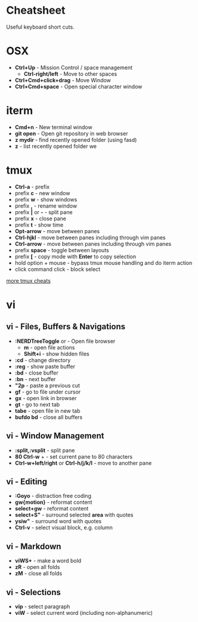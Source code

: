 # Cheatsheet

Useful keyboard short cuts.

# OSX

* **Ctrl+Up** - Mission Control / space management
  * **Ctrl-right/left** - Move to other spaces
* **Ctrl+Cmd+click+drag** - Move Window
* **Ctrl+Cmd+space** - Open special character window

# iterm

* **Cmd+n** - New terminal window
* **git open** - Open git repository in web browser
* **z mydir <tab>** - find recently opened folder (using fasd)
* **z** - list recently opened folder we

# tmux

* **Ctrl-a** - prefix
* prefix **c** - new window
* prefix **w** - show windows
* prefix **,** - rename window
* prefix **|** or **-** - split pane
* prefix **x** - close pane
* prefix **t** - show time
* **Opt-arrow** - move between panes
* **Ctrl-hjkl** - move between panes including through vim panes
* **Ctrl-arrow** - move between panes including through vim panes
* prefix **space** - toggle between layouts
* prefix **[** - copy mode with **Enter** to copy selection
* hold option + mouse - bypass tmux mouse handling and do iterm action
* click command click - block select

[more tmux cheats](https://tmuxcheatsheet.com/)

# vi

## vi - Files, Buffers & Navigations

* **:NERDTreeToggle** or **<F7>** - Open file browser
  * **m** - open file actions
  * **Shift+i** - show hidden files
* **:cd** - change directory
* **:reg** - show paste buffer
* **:bd** - close buffer
* **:bn** - next buffer
* **"2p** - paste a previous cut
* **gf** - go to file under cursor
* **gx** - open link in browser
* **gt** - go to next tab
* **tabe** - open file in new tab
* **bufdo bd** - close all buffers

## vi - Window Management

* **:split,:vsplit** - split pane
* **80 Ctrl-w** + - set current pane to 80 characters
* **Ctrl-w+left/right** or **Ctrl-h/j/k/l** - move to another pane

## vi - Editing

* **:Goyo** - distraction free coding
* **gw{motion}** - reformat content
* **select+gw** - reformat content
* **select+S"** - surround selected **area** with quotes
* **ysiw"** - surround word with quotes
* **Ctrl-v** - select visual block, e.g. column

## vi - Markdown

* **viWS+** - make a word bold
* **zR** - open all folds
* **zM** - close all folds

## vi - Selections

* **vip** - select paragraph
* **viW** - select current word (including non-alphanumeric)
